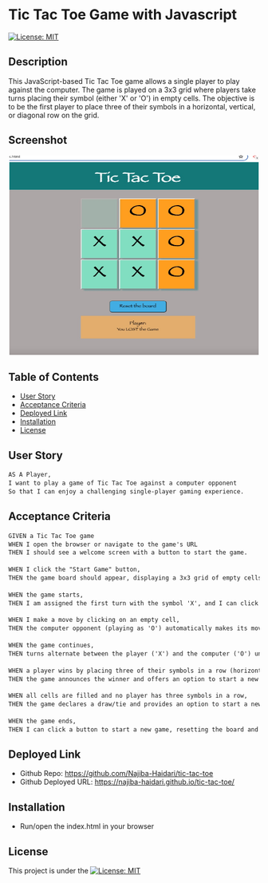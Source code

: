 # Tic Tac Toe Game with Javascript

[![License: MIT](https://img.shields.io/badge/License-MIT-yellow.svg)](https://opensource.org/licenses/MIT)

## Description

This JavaScript-based Tic Tac Toe game allows a single player to play against the computer. The game is played on a 3x3 grid where players take turns placing their symbol (either 'X' or 'O') in empty cells. The objective is to be the first player to place three of their symbols in a horizontal, vertical, or diagonal row on the grid.

## Screenshot
<p align="center">
  <img src="./images/screenshot.jpg" alt="Tic Tac Toe" width="500" height="400" />
</p>

## Table of Contents 

  - [User Story](#use-story)
  - [Acceptance Criteria](#acceptance-criteria)
  - [Deployed Link](#deployed-link)
  - [Installation](#installation)
  - [License](#license)

## User Story

```md
AS A Player, 
I want to play a game of Tic Tac Toe against a computer opponent
So that I can enjoy a challenging single-player gaming experience.
```

## Acceptance Criteria

```md
GIVEN a Tic Tac Toe game
WHEN I open the browser or navigate to the game's URL
THEN I should see a welcome screen with a button to start the game.

WHEN I click the "Start Game" button,
THEN the game board should appear, displaying a 3x3 grid of empty cells for Tic Tac Toe.

WHEN the game starts,
THEN I am assigned the first turn with the symbol 'X', and I can click on any available cell to make my move.

WHEN I make a move by clicking on an empty cell,
THEN the computer opponent (playing as 'O') automatically makes its move on the next available empty cell.

WHEN the game continues,
THEN turns alternate between the player ('X') and the computer ('O') until there is a winner or all cells are filled.

WHEN a player wins by placing three of their symbols in a row (horizontal, vertical, or diagonal),
THEN the game announces the winner and offers an option to start a new game.

WHEN all cells are filled and no player has three symbols in a row,
THEN the game declares a draw/tie and provides an option to start a new game.

WHEN the game ends,
THEN I can click a button to start a new game, resetting the board and allowing me to play again.
```

## Deployed Link
- Github Repo: https://github.com/Najiba-Haidari/tic-tac-toe
- Github Deployed URL: https://najiba-haidari.github.io/tic-tac-toe/

## Installation
* Run/open the index.html in your browser
  
## License
This project is under the [![License: MIT](https://img.shields.io/badge/License-MIT-yellow.svg)](https://opensource.org/licenses/MIT)